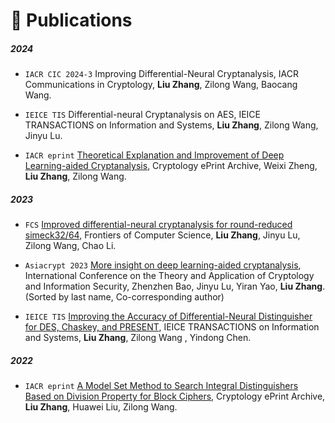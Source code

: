 
# 📝 Publications 

##### 2024 

- ``IACR CIC 2024-3`` Improving Differential-Neural Cryptanalysis, IACR Communications in Cryptology, **Liu Zhang**, Zilong Wang, Baocang Wang.

- ``IEICE TIS`` Differential-neural Cryptanalysis on AES, IEICE TRANSACTIONS on Information and Systems, **Liu Zhang**, Zilong Wang, Jinyu Lu.

- ``IACR eprint`` [Theoretical Explanation and Improvement of Deep Learning-aided Cryptanalysis](https://eprint.iacr.org/2024/322), Cryptology ePrint Archive, Weixi Zheng, **Liu Zhang**, Zilong Wang.

##### 2023

- ``FCS`` [Improved differential-neural cryptanalysis for round-reduced simeck32/64](https://link.springer.com/article/10.1007/s11704-023-3261-z), Frontiers of Computer Science, **Liu Zhang**, Jinyu Lu, Zilong Wang, Chao Li.
  
- ``Asiacrypt 2023`` [More insight on deep learning-aided cryptanalysis](https://link.springer.com/chapter/10.1007/978-981-99-8727-6_15), International Conference on the Theory and Application of Cryptology and Information Security, Zhenzhen Bao, Jinyu Lu, Yiran Yao, **Liu Zhang**.(Sorted by last name, Co-corresponding author)
  
- ``IEICE TIS`` [Improving the Accuracy of Differential-Neural Distinguisher for DES, Chaskey, and PRESENT](https://search.ieice.org/bin/summary.php?id=e106-d_7_1240), IEICE TRANSACTIONS on Information and Systems, **Liu Zhang**, Zilong Wang , Yindong Chen. 

##### 2022

- ``IACR eprint`` [A Model Set Method to Search Integral Distinguishers Based on Division Property for Block Ciphers](https://eprint.iacr.org/2022/720), Cryptology ePrint Archive, **Liu Zhang**, Huawei Liu, Zilong Wang.